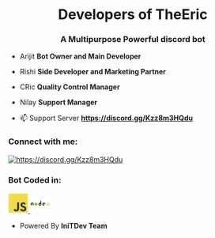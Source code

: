 <h1 align="center">Developers of TheEric</h1>
<h3 align="center">A Multipurpose Powerful discord bot</h3>

- Arijit **Bot Owner and Main Developer**

- Rishi **Side Developer and Marketing Partner**

- CRic **Quality Control Manager**

- Nilay **Support Manager**
- 📫 Support Server **https://discord.gg/Kzz8m3HQdu**

<h3 align="left">Connect with me:</h3>
<p align="left">
<a href="https://discord.gg/https://discord.gg/Kzz8m3HQdu" target="blank"><img align="center" src="https://raw.githubusercontent.com/rahuldkjain/github-profile-readme-generator/master/src/images/icons/Social/discord.svg" alt="https://discord.gg/Kzz8m3HQdu" height="30" width="40" /></a>
</p>

<h3 align="left">Bot Coded in:</h3>
<p align="left"> <a href="https://developer.mozilla.org/en-US/docs/Web/JavaScript" target="_blank" rel="noreferrer"> <img src="https://raw.githubusercontent.com/devicons/devicon/master/icons/javascript/javascript-original.svg" alt="javascript" width="40" height="40"/> </a> <a href="https://nodejs.org" target="_blank" rel="noreferrer"> <img src="https://raw.githubusercontent.com/devicons/devicon/master/icons/nodejs/nodejs-original-wordmark.svg" alt="nodejs" width="40" height="40"/> </a> </p>


- Powered By **IniTDev Team**

